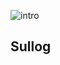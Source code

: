 ![intro](https://user-images.githubusercontent.com/62709718/187212774-626713d0-c13f-44ba-bcdc-bafa1e1ffda5.png)

## Sullog
